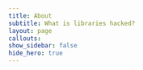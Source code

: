 ```yaml
---
title: About
subtitle: What is libraries hacked?
layout: page
callouts: 
show_sidebar: false
hide_hero: true
---
```

